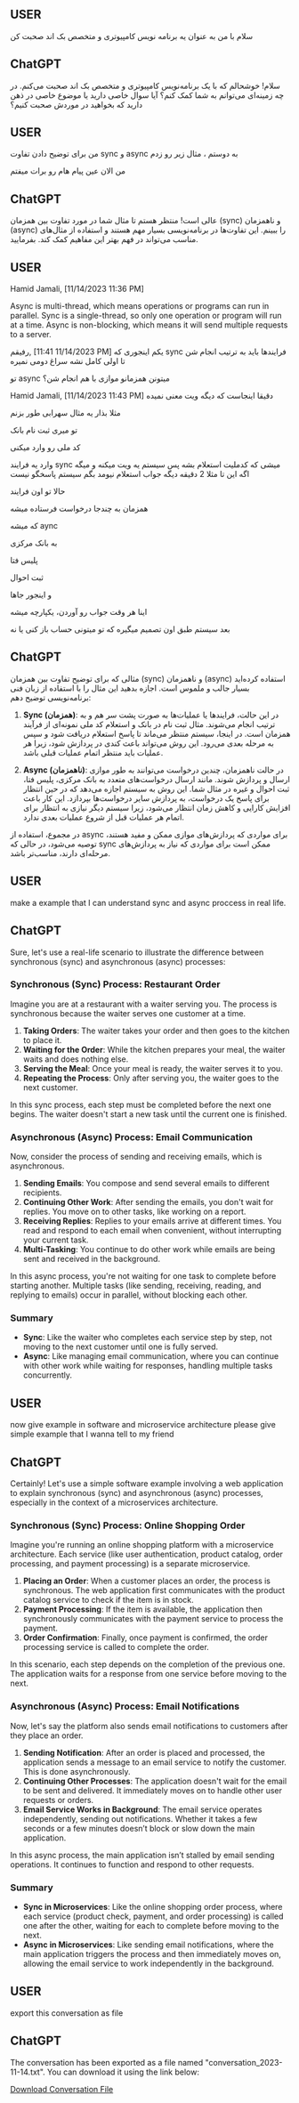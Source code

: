 ## USER
سلام
با من به عنوان یه برنامه نویس کامپیوتری و متخصص بک اند صحبت کن

## ChatGPT
سلام! خوشحالم که با یک برنامه‌نویس کامپیوتری و متخصص بک اند صحبت می‌کنم. در چه زمینه‌ای می‌توانم به شما کمک کنم؟ آیا سوال خاصی دارید یا موضوع خاصی در ذهن دارید که بخواهید در موردش صحبت کنیم؟

## USER
من برای توضیح دادن تفاوت sync و async به دوستم ، مثال زیر رو زدم

من الان عین پیام هام رو برات میفتم

## ChatGPT
عالی است! منتظر هستم تا مثال شما در مورد تفاوت بین همزمان (sync) و ناهمزمان (async) را ببینم. این تفاوت‌ها در برنامه‌نویسی بسیار مهم هستند و استفاده از مثال‌های مناسب می‌تواند در فهم بهتر این مفاهیم کمک کند. بفرمایید.

## USER
Hamid Jamali, [11/14/2023 11:36 PM]

Async is multi-thread, which means operations or programs can run in parallel. Sync is a single-thread, so only one operation or program will run at a time. Async is non-blocking, which means it will send multiple requests to a server.

رفیقم, [11/14/2023 11:41 PM]
یکم اینجوری که sync فرایندها باید به ترتیب انجام شن تا اولی کامل نشه سراغ دومی نمیره

تو async میتونن همزمانو موازی با هم انجام شن؟

Hamid Jamali, [11/14/2023 11:43 PM]
دقیقا
اینجاست که دیگه ویت معنی نمیده

مثلا بذار یه مثال سهرابی طور بزنم


تو میری ثبت نام بانک


کد ملی رو وارد میکنی


وارد یه فرایند sync میشی که کدملیت استعلام بشه
پس سیستم یه ویت میکنه و میگه اگه این تا مثلا 2 دقیقه دیگه جواب استعلام نیومد بگم سیستم پاسخگو نیست


حالا تو اون فرایند


همزمان به چندجا درخواست فرستاده میشه


که میشه aync


به بانک مرکزی


پلیس فتا


ثبت احوال


و اینجور جاها

اینا هر وقت جواب رو آوردن، یکپارچه میشه


بعد سیستم طبق اون تصمیم میگیره که تو میتونی حساب باز کنی یا نه

## ChatGPT
مثالی که برای توضیح تفاوت بین همزمان (sync) و ناهمزمان (async) استفاده کرده‌اید بسیار جالب و ملموس است. اجازه بدهید این مثال را با استفاده از زبان فنی برنامه‌نویسی توضیح دهم:

1. **Sync (همزمان)**: در این حالت، فرایندها یا عملیات‌ها به صورت پشت سر هم و به ترتیب انجام می‌شوند. مثال ثبت نام در بانک و استعلام کد ملی نمونه‌ای از فرآیند همزمان است. در اینجا، سیستم منتظر می‌ماند تا پاسخ استعلام دریافت شود و سپس به مرحله بعدی می‌رود. این روش می‌تواند باعث کندی در پردازش شود، زیرا هر عملیات باید منتظر اتمام عملیات قبلی باشد.

2. **Async (ناهمزمان)**: در حالت ناهمزمان، چندین درخواست می‌توانند به طور موازی ارسال و پردازش شوند. مانند ارسال درخواست‌های متعدد به بانک مرکزی، پلیس فتا، ثبت احوال و غیره در مثال شما. این روش به سیستم اجازه می‌دهد که در حین انتظار برای پاسخ یک درخواست، به پردازش سایر درخواست‌ها بپردازد. این کار باعث افزایش کارایی و کاهش زمان انتظار می‌شود، زیرا سیستم دیگر نیازی به انتظار برای اتمام هر عملیات قبل از شروع عملیات بعدی ندارد.

در مجموع، استفاده از async برای مواردی که پردازش‌های موازی ممکن و مفید هستند، توصیه می‌شود، در حالی که sync ممکن است برای مواردی که نیاز به پردازش‌های مرحله‌ای دارند، مناسب‌تر باشد.

## USER
make a example that I can understand sync and async proccess in real life.

## ChatGPT
Sure, let's use a real-life scenario to illustrate the difference between synchronous (sync) and asynchronous (async) processes:

### Synchronous (Sync) Process: Restaurant Order

Imagine you are at a restaurant with a waiter serving you. The process is synchronous because the waiter serves one customer at a time.

1. **Taking Orders**: The waiter takes your order and then goes to the kitchen to place it.
2. **Waiting for the Order**: While the kitchen prepares your meal, the waiter waits and does nothing else.
3. **Serving the Meal**: Once your meal is ready, the waiter serves it to you.
4. **Repeating the Process**: Only after serving you, the waiter goes to the next customer.

In this sync process, each step must be completed before the next one begins. The waiter doesn't start a new task until the current one is finished.

### Asynchronous (Async) Process: Email Communication

Now, consider the process of sending and receiving emails, which is asynchronous.

1. **Sending Emails**: You compose and send several emails to different recipients.
2. **Continuing Other Work**: After sending the emails, you don't wait for replies. You move on to other tasks, like working on a report.
3. **Receiving Replies**: Replies to your emails arrive at different times. You read and respond to each email when convenient, without interrupting your current task.
4. **Multi-Tasking**: You continue to do other work while emails are being sent and received in the background.

In this async process, you're not waiting for one task to complete before starting another. Multiple tasks (like sending, receiving, reading, and replying to emails) occur in parallel, without blocking each other.

### Summary
- **Sync**: Like the waiter who completes each service step by step, not moving to the next customer until one is fully served.
- **Async**: Like managing email communication, where you can continue with other work while waiting for responses, handling multiple tasks concurrently.

## USER
now give example in software and microservice architecture
please give simple example that I wanna tell to my friend

## ChatGPT
Certainly! Let's use a simple software example involving a web application to explain synchronous (sync) and asynchronous (async) processes, especially in the context of a microservices architecture.

### Synchronous (Sync) Process: Online Shopping Order

Imagine you're running an online shopping platform with a microservice architecture. Each service (like user authentication, product catalog, order processing, and payment processing) is a separate microservice.

1. **Placing an Order**: When a customer places an order, the process is synchronous. The web application first communicates with the product catalog service to check if the item is in stock.
2. **Payment Processing**: If the item is available, the application then synchronously communicates with the payment service to process the payment.
3. **Order Confirmation**: Finally, once payment is confirmed, the order processing service is called to complete the order.

In this scenario, each step depends on the completion of the previous one. The application waits for a response from one service before moving to the next.

### Asynchronous (Async) Process: Email Notifications

Now, let's say the platform also sends email notifications to customers after they place an order.

1. **Sending Notification**: After an order is placed and processed, the application sends a message to an email service to notify the customer. This is done asynchronously.
2. **Continuing Other Processes**: The application doesn't wait for the email to be sent and delivered. It immediately moves on to handle other user requests or orders.
3. **Email Service Works in Background**: The email service operates independently, sending out notifications. Whether it takes a few seconds or a few minutes doesn’t block or slow down the main application.

In this async process, the main application isn’t stalled by email sending operations. It continues to function and respond to other requests.

### Summary
- **Sync in Microservices**: Like the online shopping order process, where each service (product check, payment, and order processing) is called one after the other, waiting for each to complete before moving to the next.
- **Async in Microservices**: Like sending email notifications, where the main application triggers the process and then immediately moves on, allowing the email service to work independently in the background.

## USER
export this conversation as file


## ChatGPT
The conversation has been exported as a file named "conversation_2023-11-14.txt". You can download it using the link below:

[Download Conversation File](sandbox:/mnt/data/conversation_2023-11-14.txt)
